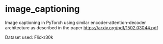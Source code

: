 # image_captioning

Image captioning in PyTorch using similar encoder-attention-decoder architecture as described in the paper https://arxiv.org/pdf/1502.03044.pdf 

Dataset used: Flickr30k
